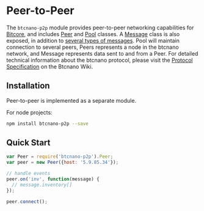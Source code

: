 # Peer-to-Peer
The `btcnano-p2p` module provides peer-to-peer networking capabilities for [Bitcore](https://github.com/bitpay/bitcore), and includes [Peer](peer.md) and [Pool](pool.md) classes. A [Message](messages.md) class is also exposed, in addition to [several types of messages](messages.md). Pool will maintain connection to several peers, Peers represents a node in the btcnano network, and Message represents data sent to and from a Peer. For detailed technical information about the btcnano protocol, please visit the [Protocol Specification](https://en.bitcoin.it/wiki/Protocol_specification) on the Btcnano Wiki.

## Installation
Peer-to-peer is implemented as a separate module.

For node projects:

```bash
npm install btcnano-p2p --save
```

## Quick Start

```javascript
var Peer = require('btcnano-p2p').Peer;
var peer = new Peer({host: '5.9.85.34'});

// handle events
peer.on('inv', function(message) {
  // message.inventory[]
});

peer.connect();
```
